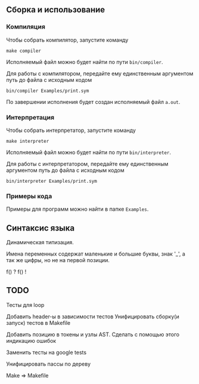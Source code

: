 ## Сборка и использование

### Компиляция
Чтобы собрать компилятор, запустите команду
```
make compiler
```

Исполняемый файл можно будет найти по пути `bin/compiler`.

Для работы с компилятором, передайте ему единственным аргументом путь до файла с исходным кодом
```
bin/compiler Examples/print.sym
```
По завершении исполнения будет создан исполняемый файл `a.out`.

### Интерпретация
Чтобы собрать интерпретатор, запустите команду
```
make interpreter
```

Исполняемый файл можно будет найти по пути `bin/interpreter`.

Для работы с интерпретатором, передайте ему единственным аргументом путь до файла с исходным кодом
```
bin/interpreter Examples/print.sym
```

### Примеры кода
Примеры для программ можно найти в папке `Examples`.

## Синтаксис языка

Динамическая типизация.

Имена переменных содержат маленькие и большие буквы, знак '_', а так же цифры, но не на первой позиции.

f() ?
f() !

## TODO

Тесты для loop

Добавить header-ы в зависимости тестов
Унифицировать сборку(и запуск) тестов в Makefile

Добавить позицию в токены и узлы AST. Сделать с помощью этого индикацию ошибок

Заменить тесты на google tests

Унифицировать пассы по дереву

Make => Makefile
